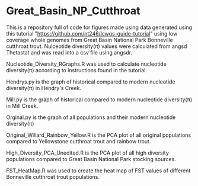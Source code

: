 # Great_Basin_NP_Cutthroat
This is a repository full of code for figures made using data generated using this tutorial "https://github.com/nt246/lcwgs-guide-tutorial" using low coverage whole genomes from Great Basin National Park Bonneville cutthroat trout. Nulceotide diversity(π) values were calculated from angsd Thetastat and was read into a csv file using angsdr.

Nucleotide_Diversity_RGraphs.R was used to calculate nucleotide diversity(π) according to instructions found in the tutorial. 

Hendrys.py is the graph of historical compared to modern nucleotide diversity(π) in Hendry's Creek.

Mill.py is the graph of historical compared to modern nucleotide diversity(π) in Mill Creek.

Orginal.py is the graph of all populations and their modern nucleotide diversity(π)

Original_Willard_Rainbow_Yellow.R is the PCA plot of all original populations compared to Yellowstone cutthroat trout and rainbow trout.

High_Diversity_PCA_Unedited.R is the PCA plot of all high diversity populations compared to Great Basin National Park stocking sources.

FST_HeatMap.R was used to create the heat map of FST values of different Bonneville cutthroat trout populations.

